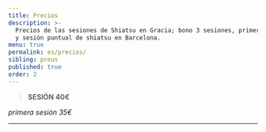 ```yaml
---
title: Precios
description: >-
  Precios de las sesiones de Shiatsu en Gracia; bono 3 sesiones, primera sesión
  y sesión puntual de shiatsu en Barcelona.
menu: true
permalink: es/precios/
sibling: preus
published: true
order: 2
---
```




> **SESIÓN 40€**

_primera sesión 35€_

---
